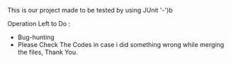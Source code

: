 This is our project made to be tested by using JUnit '-')b

Operation Left to Do : 
- Bug-hunting
- Please Check The Codes in case i did something wrong while merging the files, Thank You.
